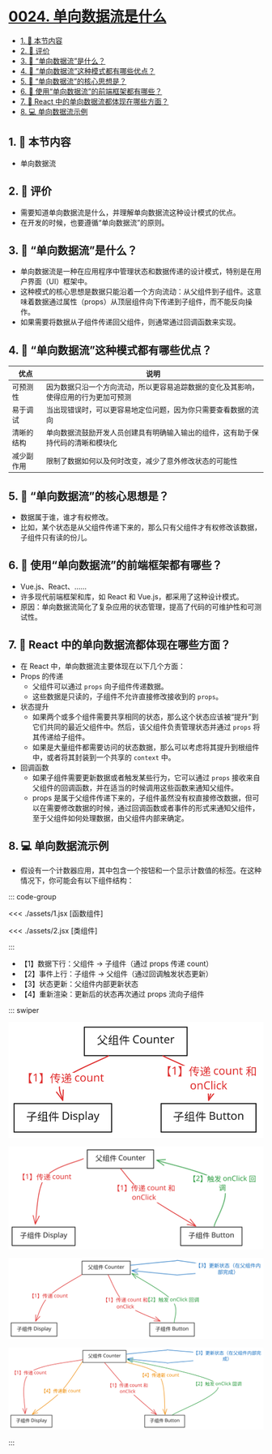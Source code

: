 # [0024. 单向数据流是什么](https://github.com/tnotesjs/TNotes.react/tree/main/notes/0024.%20%E5%8D%95%E5%90%91%E6%95%B0%E6%8D%AE%E6%B5%81%E6%98%AF%E4%BB%80%E4%B9%88)

<!-- region:toc -->

- [1. 🎯 本节内容](#1--本节内容)
- [2. 🫧 评价](#2--评价)
- [3. 🤔 “单向数据流”是什么？](#3--单向数据流是什么)
- [4. 🤔 “单向数据流”这种模式都有哪些优点？](#4--单向数据流这种模式都有哪些优点)
- [5. 🤔 “单向数据流”的核心思想是？](#5--单向数据流的核心思想是)
- [6. 🤔 使用“单向数据流”的前端框架都有哪些？](#6--使用单向数据流的前端框架都有哪些)
- [7. 🤔 React 中的单向数据流都体现在哪些方面？](#7--react-中的单向数据流都体现在哪些方面)
- [8. 💻 单向数据流示例](#8--单向数据流示例)

<!-- endregion:toc -->

## 1. 🎯 本节内容

- 单向数据流

## 2. 🫧 评价

- 需要知道单向数据流是什么，并理解单向数据流这种设计模式的优点。
- 在开发的时候，也要遵循“单向数据流”的原则。

## 3. 🤔 “单向数据流”是什么？

- 单向数据流是一种在应用程序中管理状态和数据传递的设计模式，特别是在用户界面（UI）框架中。
- 这种模式的核心思想是数据只能沿着一个方向流动：从父组件到子组件。这意味着数据通过属性（props）从顶层组件向下传递到子组件，而不能反向操作。
- 如果需要将数据从子组件传递回父组件，则通常通过回调函数来实现。

## 4. 🤔 “单向数据流”这种模式都有哪些优点？

| 优点 | 说明 |
| --- | --- |
| 可预测性 | 因为数据只沿一个方向流动，所以更容易追踪数据的变化及其影响，使得应用的行为更加可预测 |
| 易于调试 | 当出现错误时，可以更容易地定位问题，因为你只需要查看数据的流向 |
| 清晰的结构 | 单向数据流鼓励开发人员创建具有明确输入输出的组件，这有助于保持代码的清晰和模块化 |
| 减少副作用 | 限制了数据如何以及何时改变，减少了意外修改状态的可能性 |

## 5. 🤔 “单向数据流”的核心思想是？

- 数据属于谁，谁才有权修改。
- 比如，某个状态是从父组件传递下来的，那么只有父组件才有权修改该数据，子组件只有读的份儿。

## 6. 🤔 使用“单向数据流”的前端框架都有哪些？

- Vue.js、React、……
- 许多现代前端框架和库，如 React 和 Vue.js，都采用了这种设计模式。
- 原因：单向数据流简化了复杂应用的状态管理，提高了代码的可维护性和可测试性。

## 7. 🤔 React 中的单向数据流都体现在哪些方面？

- 在 React 中，单向数据流主要体现在以下几个方面：
- Props 的传递
  - 父组件可以通过 `props` 向子组件传递数据。
  - 这些数据是只读的，子组件不允许直接修改接收到的 `props`。
- 状态提升
  - 如果两个或多个组件需要共享相同的状态，那么这个状态应该被“提升”到它们共同的最近父组件中。然后，该父组件负责管理状态并通过 `props` 将其传递给子组件。
  - 如果是大量组件都需要访问的状态数据，那么可以考虑将其提升到根组件中，或者将其封装到一个共享的 `context` 中。
- 回调函数
  - 如果子组件需要更新数据或者触发某些行为，它可以通过 `props` 接收来自父组件的回调函数，并在适当的时候调用这些函数来通知父组件。
  - props 是属于父组件传递下来的，子组件虽然没有权直接修改数据，但可以在需要修改数据的时候，通过回调函数或者事件的形式来通知父组件，至于父组件如何处理数据，由父组件内部来确定。

## 8. 💻 单向数据流示例

- 假设有一个计数器应用，其中包含一个按钮和一个显示计数值的标签。在这种情况下，你可能会有以下组件结构：

::: code-group

<<< ./assets/1.jsx [函数组件]

<<< ./assets/2.jsx [类组件]

:::

- 【1】数据下行：父组件 → 子组件（通过 props 传递 count）
- 【2】事件上行：子组件 → 父组件（通过回调触发状态更新）
- 【3】状态更新：父组件内部更新状态
- 【4】重新渲染：更新后的状态再次通过 props 流向子组件

::: swiper

![1](./assets/1.svg)

![2](./assets/2.svg)

![3](./assets/3.svg)

![4](./assets/4.svg)

:::
